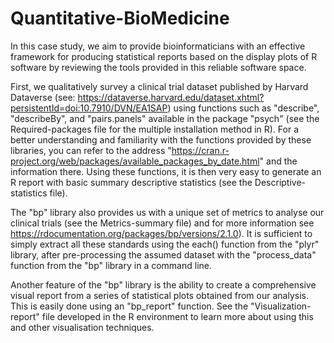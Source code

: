 # Quantitative-BioMedicine
In this case study, we aim to provide bioinformaticians with an effective framework for producing statistical reports based on the display plots of R software by reviewing the tools provided in this reliable software space.

First, we qualitatively survey a clinical trial dataset published by Harvard Dataverse (see: https://dataverse.harvard.edu/dataset.xhtml?persistentId=doi:10.7910/DVN/EA1SAP) using functions such as "describe", "describeBy", and "pairs.panels" available in the package "psych" (see the Required-packages file for the multiple installation method in R). For a better understanding and familiarity with the functions provided by these libraries, you can refer to the address "https://cran.r-project.org/web/packages/available_packages_by_date.html" and the information there. Using these functions, it is then very easy to generate an R report with basic summary descriptive statistics (see the Descriptive-statistics file).

The "bp" library also provides us with a unique set of metrics to analyse our clinical trials (see the Metrics-summary file) and for more information see https://rdocumentation.org/packages/bp/versions/2.1.0). It is sufficient to simply extract all these standards using the each() function from the "plyr" library, after pre-processing the assumed dataset with the "process_data" function from the "bp" library in a command line.

Another feature of the "bp" library is the ability to create a comprehensive visual report from a series of statistical plots obtained from our analysis. This is easily done using an "bp_report" function. See the "Visualization-report" file developed in the R environment to learn more about using this and other visualisation techniques.
